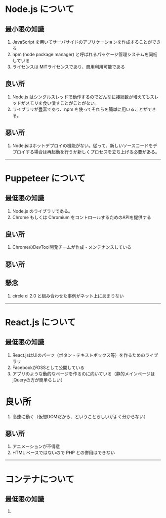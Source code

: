 # Node.js について

## 最小限の知識
1. JavaScript を用いてサーバサイドのアプリケーションを作成することができる
2. npm (node package manager) と呼ばれるパッケージ管理システムを同梱している
3. ライセンスは MITライセンスであり、商用利用可能である

## 良い所
1. Node.js はシングルスレッドで動作するのでどんなに接続数が増えてもスレッドがメモリを食い潰すことがことがない。
2. ライブラリが豊富であり、npm を使ってそれらを簡単に用いることができる。

## 悪い所
1. Node.jsはホットデプロイの機能がない。従って、新しいソースコードをデプロイする場合は再起動を行うか新しくプロセスを立ち上げる必要がある。

---

# Puppeteer について

## 最低限の知識
1. Node.js のライブラリである。
2. Chrome もしくは Chromium をコントロールするためのAPIを提供する

## 良い所
1. ChromeのDevTool開発チームが作成・メンテナンスしている 

## 悪い所

## 懸念
1. circle ci 2.0 と組み合わせた事例がネット上にあまりない

---

# React.js について

## 最低限の知識
1. React.jsはUIのパーツ（ボタン・テキストボックス等）を作るためのライブラリ
2. FacebookがOSSとして公開している
3. アプリのような動的なページを作るのに向いている（静的メインページはjQueryの方が簡単らしい）

# 良い所
1. 高速に動く（仮想DOMだから、ということらしいがよく分からない）

## 悪い所
1. アニメーションが不得意
2. HTML ベースではないので PHP との併用はできない

---

# コンテナについて

## 最低限の知識
1. 


